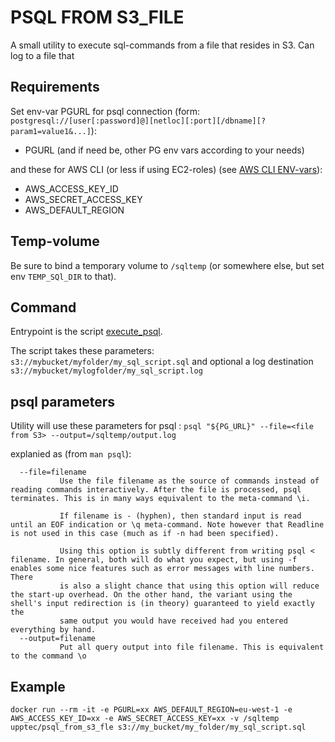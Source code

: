 # PSQL FROM S3_FILE
A small utility to execute sql-commands from a file that resides in S3.
Can log to a file that

## Requirements

Set env-var PGURL for psql connection (form: `postgresql://[user[:password]@][netloc][:port][/dbname][?param1=value1&...]`):
  * PGURL
(and if need be, other PG env vars according to your needs)

and these for AWS CLI (or less if using EC2-roles) (see [AWS CLI ENV-vars](http://docs.aws.amazon.com/cli/latest/userguide/cli-chap-getting-started.html#cli-environment)):
  * AWS_ACCESS_KEY_ID
  * AWS_SECRET_ACCESS_KEY
  * AWS_DEFAULT_REGION

## Temp-volume

Be sure to bind a temporary volume to `/sqltemp` (or somewhere else, but set env `TEMP_SQl_DIR` to that).

## Command
Entrypoint is the script [execute_psql](execute_sql).

The script takes these parameters:
    `s3://mybucket/myfolder/my_sql_script.sql` and optional a log destination `s3://mybucket/mylogfolder/my_sql_script.log`


## psql parameters

Utility will use these parameters for psql :
`psql "${PG_URL}" --file=<file from S3> --output=/sqltemp/output.log`

explanied as (from `man psql`):
```
  --file=filename
           Use the file filename as the source of commands instead of reading commands interactively. After the file is processed, psql terminates. This is in many ways equivalent to the meta-command \i.

           If filename is - (hyphen), then standard input is read until an EOF indication or \q meta-command. Note however that Readline is not used in this case (much as if -n had been specified).

           Using this option is subtly different from writing psql < filename. In general, both will do what you expect, but using -f enables some nice features such as error messages with line numbers. There
           is also a slight chance that using this option will reduce the start-up overhead. On the other hand, the variant using the shell's input redirection is (in theory) guaranteed to yield exactly the
           same output you would have received had you entered everything by hand.
  --output=filename
           Put all query output into file filename. This is equivalent to the command \o
```
## Example

`docker run --rm -it -e PGURL=xx AWS_DEFAULT_REGION=eu-west-1 -e AWS_ACCESS_KEY_ID=xx -e AWS_SECRET_ACCESS_KEY=xx -v /sqltemp upptec/psql_from_s3_fle s3://my_bucket/my_folder/my_sql_script.sql`
